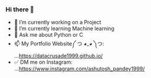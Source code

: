 ### Hi there 👋

- 🔭 I’m currently working on a Project
- 🌱 I’m currently learning Machine learning
- 💬 Ask me about Python or C
- 📫 My Portfolio Website༼ つ ◕_◕ ༽つ: ...https://datacrusade1999.github.io/
- ✅ DM me on Instagram: ...https://www.instagram.com/ashutosh_pandey1999/



<!--
**DataCrusade1999/DataCrusade1999** is a ✨ _special_ ✨ repository because its `README.md` (this file) appears on your GitHub profile.

Here are some ideas to get you started:

- 🔭 I’m currently working on a project
- 🌱 I’m currently learning machine learning
- 👯 I’m looking to collaborate on ...
- 🤔 I’m looking for help with ...
- 💬 Ask me about python
- 📫 How to reach me: ...ashutosh.pandeyhlr007@gmail.com
- 😄 Pronouns: ...
- ⚡ Fun fact: ...
-->
